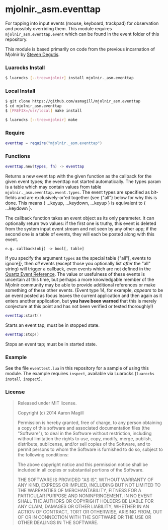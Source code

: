mjolnir._asm.eventtap
=====================

For tapping into input events (mouse, keyboard, trackpad) for observation and possibly overriding them. This module requires `mjolnir_asm.eventtap.event` which can be found in the event folder of this repository.

This module is based primarily on code from the previous incarnation of Mjolnir by [Steven Degutis](https://github.com/sdegutis/).

### Luarocks Install
~~~bash
$ luarocks [--tree=mjolnir] install mjolnir._asm.eventtap
~~~

### Local Install
~~~bash
$ git clone https://github.com/asmagill/mjolnir_asm.eventtap
$ cd mjolnir_asm.eventtap
$ [PREFIX=/usr/local] make install
~~~

~~~bash
$ luarocks [--tree=mjolnir] make
~~~

### Require

~~~lua
eventtap = require("mjolnir._asm.eventtap")
~~~

### Functions

~~~lua
eventtap.new(types, fn) -> eventtap
~~~
Returns a new event tap with the given function as the callback for the given event types; the eventtap not started automatically. The types param is a table which may contain values from table `mjolnir._asm.eventtap.event.types`. The event types are specified as bit-fields and are exclusively-or'ed together (see {"all"} below for why this is done.  This means { ...keyup, ...keydown, ...keyup }  is equivalent to { ...keydown }.

The callback function takes an event object as its only parameter. It can optionally return two values: if the first one is truthy, this event is deleted from the system input event stream and not seen by any other app; if the second one is a table of events, they will each be posted along with this event.

    e.g. callback(obj) -> bool[, table]

If you specify the argument `types` as the special table {"all"[, events to ignore]}, then *all* events (except those you optionally list *after* the "all" string) will trigger a callback, even events which are not defined in the [Quartz Event Reference](https://developer.apple.com/library/mac/documentation/Carbon/Reference/QuartzEventServicesRef/Reference/reference.html). The value or usefulness of these events is uncertain at this time, but perhaps a more knowledgable member of the Mjolnir community may be able to provide additional references or make something of these other events. (Event type 14, for example, *appears* to be an event posted as focus leaves the current application and then again as it enters another application, but **you have been warned** that this is merely conjecture at this point and has not been verified or tested thoroughly!)

~~~lua
eventtap:start()
~~~
Starts an event tap; must be in stopped state.

~~~lua
eventtap:stop()
~~~
Stops an event tap; must be in started state.

### Example

See the file `eventtest.lua` in this repository for a sample of using this module.  The example requires `inspect`, available via Luarocks (`luarocks install inspect`).

### License

> Released under MIT license.
>
> Copyright (c) 2014 Aaron Magill
>
> Permission is hereby granted, free of charge, to any person obtaining a copy
> of this software and associated documentation files (the "Software"), to deal
> in the Software without restriction, including without limitation the rights
> to use, copy, modify, merge, publish, distribute, sublicense, and/or sell
> copies of the Software, and to permit persons to whom the Software is
> furnished to do so, subject to the following conditions:
>
> The above copyright notice and this permission notice shall be included in
> all copies or substantial portions of the Software.
>
> THE SOFTWARE IS PROVIDED "AS IS", WITHOUT WARRANTY OF ANY KIND, EXPRESS OR
> IMPLIED, INCLUDING BUT NOT LIMITED TO THE WARRANTIES OF MERCHANTABILITY,
> FITNESS FOR A PARTICULAR PURPOSE AND NONINFRINGEMENT. IN NO EVENT SHALL THE
> AUTHORS OR COPYRIGHT HOLDERS BE LIABLE FOR ANY CLAIM, DAMAGES OR OTHER
> LIABILITY, WHETHER IN AN ACTION OF CONTRACT, TORT OR OTHERWISE, ARISING FROM,
> OUT OF OR IN CONNECTION WITH THE SOFTWARE OR THE USE OR OTHER DEALINGS IN
> THE SOFTWARE.

